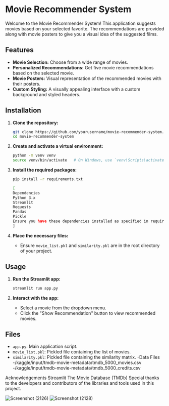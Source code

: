 # Movie Recommender System

Welcome to the Movie Recommender System! This application suggests movies based on your selected favorite. The recommendations are provided along with movie posters to give you a visual idea of the suggested films.

## Features

- **Movie Selection:** Choose from a wide range of movies.
- **Personalized Recommendations:** Get five movie recommendations based on the selected movie.
- **Movie Posters:** Visual representation of the recommended movies with their posters.
- **Custom Styling:** A visually appealing interface with a custom background and styled headers.

## Installation

1. **Clone the repository:**
    ```bash
    git clone https://github.com/yourusername/movie-recommender-system.git
    cd movie-recommender-system
    ```

2. **Create and activate a virtual environment:**
    ```bash
    python -m venv venv
    source venv/bin/activate   # On Windows, use `venv\Scripts\activate`
    ```

3. **Install the required packages:**
    ```bash
    pip install -r requirements.txt

    [
    Dependencies
    Python 3.x
    Streamlit
    Requests
    Pandas
    Pickle
    Ensure you have these dependencies installed as specified in requirements.txt.
    ]
    ```

4. **Place the necessary files:**
    - Ensure `movie_list.pkl` and `similarity.pkl` are in the root directory of your project.

## Usage

1. **Run the Streamlit app:**
    ```bash
    streamlit run app.py
    ```

2. **Interact with the app:**
    - Select a movie from the dropdown menu.
    - Click the "Show Recommendation" button to view recommended movies.

## Files

- `app.py`: Main application script.
- `movie_list.pkl`: Pickled file containing the list of movies.
- `similarity.pkl`: Pickled file containing the similarity matrix.
-Data Files
   -/kaggle/input/tmdb-movie-metadata/tmdb_5000_movies.csv
   -/kaggle/input/tmdb-movie-metadata/tmdb_5000_credits.csv

  
Acknowledgements
Streamlit
The Movie Database (TMDb)
Special thanks to the developers and contributors of the libraries and tools used in this project.

![Screenshot (2126)](https://github.com/Gopal2210G/movie_recomm_app/assets/139383848/d4c13e0b-8657-46ab-8d18-5bbaa09bf7b7)
![Screenshot (2128)](https://github.com/Gopal2210G/movie_recomm_app/assets/139383848/ba670560-5693-4f20-b296-fa9a746a2d4a)

